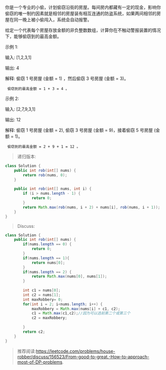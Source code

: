 你是一个专业的小偷，计划偷窃沿街的房屋。每间房内都藏有一定的现金，影响你偷窃的唯一制约因素就是相邻的房屋装有相互连通的防盗系统，如果两间相邻的房屋在同一晚上被小偷闯入，系统会自动报警。

给定一个代表每个房屋存放金额的非负整数数组，计算你在不触动警报装置的情况下，能够偷窃到的最高金额。

示例 1:

输入: [1,2,3,1]

输出: 4

解释: 偷窃 1 号房屋 (金额 = 1) ，然后偷窃 3 号房屋 (金额 = 3)。

     偷窃到的最高金额 = 1 + 3 = 4 。
     
示例 2:

输入: [2,7,9,3,1]

输出: 12

解释: 偷窃 1 号房屋 (金额 = 2), 偷窃 3 号房屋 (金额 = 9)，接着偷窃 5 号房屋 (金额 = 1)。

     偷窃到的最高金额 = 2 + 9 + 1 = 12 。
     
>递归版本:
```java
class Solution {
    public int rob(int[] nums) {
        return rob(nums, 0);
    }
    
    public int rob(int[] nums, int i) {
        if (i > nums.length - 1) {
            return 0;
        }
        return Math.max(rob(nums, i + 2) + nums[i], rob(nums, i + 1));
    }
}
```
>Discuss:
```java
class Solution {
    public int rob(int[] nums) {
        if(nums.length == 0) {
            return 0;
        }
        if(nums.length == 1){
            return nums[0];
        }
        if(nums.length == 2) {
            return Math.max(nums[0], nums[1]);    
        }
        
        int c1 = nums[0];
        int c2 = nums[1];
        int maxRobbery= 0;
        for(int i = 2; i<nums.length; i++) {
            maxRobbery = Math.max(nums[i] + c1, c2);
            c1 = Math.max(c1,c2);//因为可以选前第二个或第三个
            c2 = maxRobbery;
            
        }
        return c2;
    }
}
```
>推荐阅读:https://leetcode.com/problems/house-robber/discuss/156523/From-good-to-great.-How-to-approach-most-of-DP-problems.
